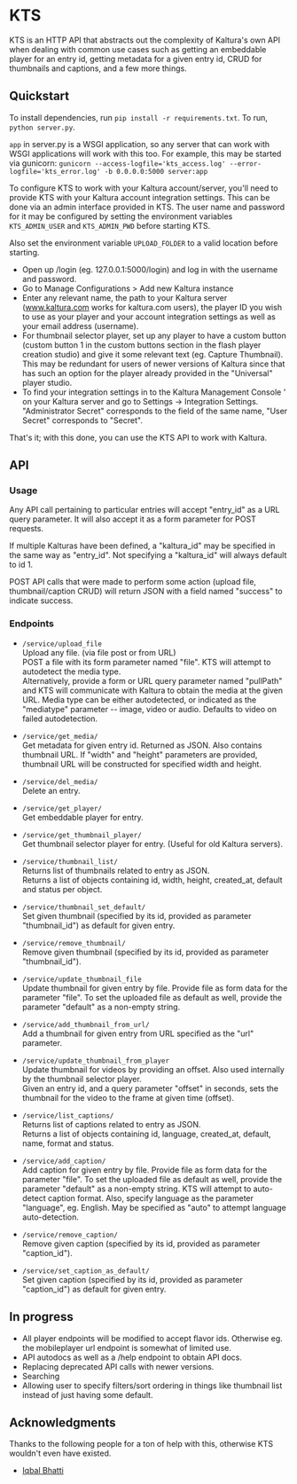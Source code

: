 KTS
===

KTS is an HTTP API that abstracts out the complexity of Kaltura's own API
 when dealing with common use cases such as getting an embeddable player for
 an entry id, getting metadata for a given entry id, CRUD for thumbnails and 
 captions, and a few more things.


## Quickstart #

To install dependencies, run `pip install -r requirements.txt`.
To run, `python server.py`.

`app` in server.py is a WSGI application, so any server that can work
  with WSGI applications will work with this too.
 For example, this may be started via gunicorn:
 `gunicorn --access-logfile='kts_access.log' --error-logfile='kts_error.log' -b 0.0.0.0:5000 server:app`

To configure KTS to work with your Kaltura account/server, you'll need to
 provide KTS with your Kaltura account integration settings. This can be done
 via an admin interface provided in KTS. The user name and password for it
 may be configured by setting the environment variables `KTS_ADMIN_USER` and
 `KTS_ADMIN_PWD` before starting KTS.

Also set the environment variable `UPLOAD_FOLDER` to a valid location before
 starting.

- Open up /login (eg. 127.0.0.1:5000/login) and log in with the username
   and password.
- Go to Manage Configurations > Add new Kaltura instance
- Enter any relevant name, the path to your Kaltura server (www.kaltura.com
   works for kaltura.com users), the player ID you wish to use as your player
   and your account integration settings as well as your email address (username).
- For thumbnail selector player, set up any player to have a custom button
   (custom button 1 in the custom buttons section in the flash player creation
   studio) and give it some relevant text (eg. Capture Thumbnail). This may
   be redundant for users of newer versions of Kaltura since that has such an
   option for the player already provided in the "Universal" player studio.
- To find your integration settings in to the Kaltura Management Console '
  on your Kaltura server and go to Settings -> Integration Settings.
  "Administrator Secret" corresponds to the field of the same name, "User Secret"
  corresponds to "Secret".
  
That's it; with this done, you can use the KTS API to work with Kaltura.


## API #

### Usage #

Any API call pertaining to particular entries will accept "entry\_id" as
 a URL query parameter. It will also accept it as a form parameter for
 POST requests.

If multiple Kalturas have been defined, a "kaltura_id" may be specified
 in the same way as "entry\_id". Not specifying a "kaltura\_id" will always
 default to id 1.

POST API calls that were made to perform some action (upload file,
 thumbnail/caption CRUD) will return JSON with a field named "success"
 to indicate success.


### Endpoints #

- `/service/upload_file`  
   Upload any file. (via file post or from URL)  
   POST a file with its form parameter named "file". KTS will
    attempt to autodetect the media type.  
   Alternatively, provide a form or URL query parameter named "pullPath" and 
    KTS will communicate with Kaltura to obtain the media at the given URL.
    Media type can be either autodetected, or indicated as the "mediatype" 
    parameter -- image, video or audio. Defaults to video on failed autodetection.

- `/service/get_media/`  
   Get metadata for given entry id. Returned as JSON. 
   Also contains thumbnail URL. If "width" and "height" parameters are provided,
    thumbnail URL will be constructed for specified width and height.

- `/service/del_media/`  
   Delete an entry.

- `/service/get_player/`  
   Get embeddable player for entry.

- `/service/get_thumbnail_player/`  
   Get thumbnail selector player for entry. (Useful for old Kaltura servers).

- `/service/thumbnail_list/`  
   Returns list of thumbnails related to entry as JSON.  
   Returns a list of objects containing id, width, height, created\_at, default and 
    status per object.

- `/service/thumbnail_set_default/`  
   Set given thumbnail (specified by its id, provided as parameter "thumbnail\_id")
    as default for given entry.

- `/service/remove_thumbnail/`  
   Remove given thumbnail (specified by its id, provided as parameter "thumbnail\_id").

- `/service/update_thumbnail_file`  
   Update thumbnail for given entry by file. Provide file as form data for the 
    parameter "file". To set the uploaded file as default as well, provide
    the parameter "default" as a non-empty string.

- `/service/add_thumbnail_from_url/`  
   Add a thumbnail for given entry from URL specified as the "url" parameter.

- `/service/update_thumbnail_from_player`  
   Update thumbnail for videos by providing an offset. Also used internally by 
    the thumbnail selector player.  
   Given an entry id, and a query parameter "offset" in seconds, sets the
    thumbnail for the video to the frame at given time (offset).

- `/service/list_captions/`  
   Returns list of captions related to entry as JSON.  
   Returns a list of objects containing id, language, created\_at, default, 
    name, format and status.

- `/service/add_caption/`  
   Add caption for given entry by file. Provide file as form data for the 
    parameter "file". To set the uploaded file as default as well, provide
    the parameter "default" as a non-empty string. KTS will attempt to
    auto-detect caption format. Also, specify language as the parameter 
    "language", eg. English. May be specified as "auto" to attempt language 
    auto-detection.

- `/service/remove_caption/`  
   Remove given caption (specified by its id, provided as parameter "caption\_id").

- `/service/set_caption_as_default/`  
   Set given caption (specified by its id, provided as parameter "caption\_id")
    as default for given entry.


## In progress #
- All player endpoints will be modified to accept flavor ids. Otherwise eg.
   the mobileplayer url endpoint is somewhat of limited use.
- API autodocs as well as a /help endpoint to obtain API docs.
- Replacing deprecated API calls with newer versions.
- Searching
- Allowing user to specify filters/sort ordering in things like thumbnail list 
   instead of just having some default.


## Acknowledgments #
Thanks to the following people for a ton of help with this, otherwise KTS 
 wouldn't even have existed.

- [Iqbal Bhatti](https://github.com/afrobeard)
